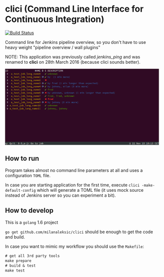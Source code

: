# clici (Command Line Interface for Continuous Integration)

[![Build Status](https://semaphoreci.com/api/v1/milanaleksic/clici/branches/master/badge.svg)](https://semaphoreci.com/milanaleksic/clici)

Command line for Jenkins pipeline overview, so you don't have to use heavy weight "pipeline overview / wall plugins"

NOTE: This application was previously called *jenkins_ping* and was renamed to **clici** on 28th March 2016 (because clici sounds better).

![Current state](current_state.png "Current state")

## How to run

Program takes almost no command line parameters at all and uses a configuration `TOML` file.

In case you are starting application for the first time, execute `clici -make-default-config`
which will generate a TOML file (it uses mock source instead of Jenkins server so you can experiment a bit).

## How to develop

This is a `golang` 1.6 project

`go get github.com/milanaleksic/clici` should be enough to get the code and build.

In case you want to mimic my workflow you should use the `Makefile`:

    # get all 3rd party tools
    make prepare
    # build & test
    make test
